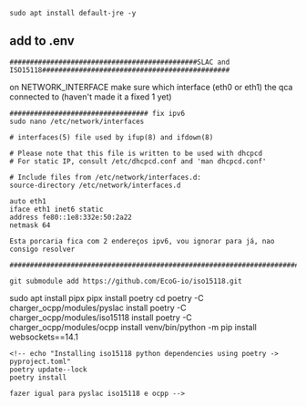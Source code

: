 ```
sudo apt install default-jre -y
```

## add to .env

```
##############################################SLAC and ISO15118##############################################
```
on NETWORK_INTERFACE make sure which interface (eth0 or eth1) the qca connected to (haven't made it a fixed 1 yet)
```
################################## fix ipv6
sudo nano /etc/network/interfaces

# interfaces(5) file used by ifup(8) and ifdown(8)

# Please note that this file is written to be used with dhcpcd
# For static IP, consult /etc/dhcpcd.conf and 'man dhcpcd.conf'

# Include files from /etc/network/interfaces.d: 
source-directory /etc/network/interfaces.d

auto eth1
iface eth1 inet6 static
address fe80::1e8:332e:50:2a22
netmask 64

Esta porcaria fica com 2 endereços ipv6, vou ignorar para já, nao consigo resolver

#################################################################################3

git submodule add https://github.com/EcoG-io/iso15118.git

```
sudo apt install pipx
pipx install poetry
cd 
poetry -C charger_ocpp/modules/pyslac install
poetry -C charger_ocpp/modules/iso15118 install
poetry -C charger_ocpp/modules/ocpp install
venv/bin/python -m pip install websockets==14.1
```
<!-- echo "Installing iso15118 python dependencies using poetry -> pyproject.toml"
poetry update--lock
poetry install

fazer igual para pyslac iso15118 e ocpp -->